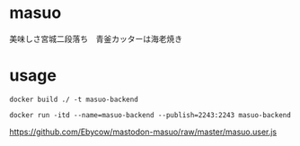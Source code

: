 # masuo
美味しさ宮城二段落ち　青釜カッターは海老焼き

# usage
```
docker build ./ -t masuo-backend
```

```
docker run -itd --name=masuo-backend --publish=2243:2243 masuo-backend
```

https://github.com/Ebycow/mastodon-masuo/raw/master/masuo.user.js